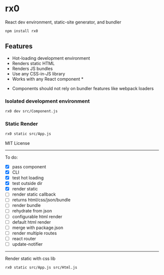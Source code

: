 
# rx0

React dev environment, static-site generator, and bundler

```sh
npm install rx0
```

## Features

- Hot-loading development environment
- Renders static HTML
- Renders JS bundles
- Use any CSS-in-JS library
- Works with any React component *

* Components should not rely on bundler features like webpack loaders

### Isolated development environment

```sh
rx0 dev src/Component.js
```

### Static Render

```sh
rx0 static src/App.js
```


MIT License

---

To do:

- [x] pass component
- [x] CLI
- [x] test hot loading
- [x] test outside dir
- [x] render static
- [ ] render static callback
- [ ] returns html/css/json/bundle
- [ ] render bundle
- [ ] rehydrate from json
- [ ] configurable html render
- [ ] default html render
- [ ] merge with package.json
- [ ] render multiple routes
- [ ] react router
- [ ] update-notifier

---


Render static with css lib

```sh
rx0 static src/App.js src/Html.js
```

